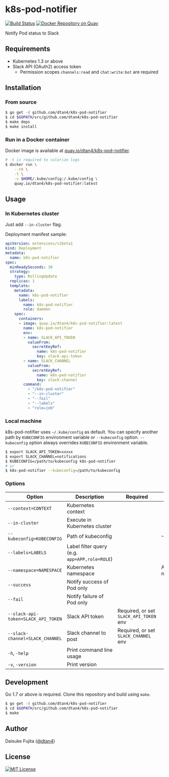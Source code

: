# k8s-pod-notifier

[![Build Status](https://travis-ci.org/dtan4/k8s-pod-notifier.svg?branch=master)](https://travis-ci.org/dtan4/k8s-pod-notifier)
[![Docker Repository on Quay](https://quay.io/repository/dtan4/k8s-pod-notifier/status "Docker Repository on Quay")](https://quay.io/repository/dtan4/k8s-pod-notifier)

Notify Pod status to Slack

## Requirements

- Kubernetes 1.3 or above
- Slack API (OAuth2) access token
  - Permission scopes `channels:read` and `chat:write:bot` are required

## Installation

### From source

```bash
$ go get -d github.com/dtan4/k8s-pod-notifier
$ cd $GOPATH/src/github.com/dtan4/k8s-pod-notifier
$ make deps
$ make install
```

### Run in a Docker container

Docker image is available at [quay.io/dtan4/k8s-pod-notifier](https://quay.io/repository/dtan4/k8s-pod-notifier).

```bash
# -t is required to colorize logs
$ docker run \
    --rm \
    -t \
    -v $HOME/.kube/config:/.kube/config \
    quay.io/dtan4/k8s-pod-notifier:latest
```

## Usage

### In Kubernetes cluster

Just add `--in-cluster` flag.

Deployment manifest sample:

```yaml
apiVersion: extensions/v1beta1
kind: Deployment
metadata:
  name: k8s-pod-notifier
spec:
  minReadySeconds: 30
  strategy:
    type: RollingUpdate
  replicas: 1
  template:
    metadata:
      name: k8s-pod-notifier
      labels:
        name: k8s-pod-notifier
        role: daemon
    spec:
      containers:
      - image: quay.io/dtan4/k8s-pod-notifier:latest
        name: k8s-pod-notifier
        env:
        - name: SLACK_API_TOKEN
          valueFrom:
            secretKeyRef:
              name: k8s-pod-notifier
              key: slack-api-token
        - name: SLACK_CHANNEL
          valueFrom:
            secretKeyRef:
              name: k8s-pod-notifier
              key: slack-channel
        command:
          - "/k8s-pod-notifier"
          - "--in-cluster"
          - "--fail"
          - "--labels"
          - "role=job"
```

### Local machine

k8s-pod-notifier uses `~/.kube/config` as default. You can specify another path by `KUBECONFIG` environment variable or `--kubeconfig` option. `--kubeconfig` option always overrides `KUBECONFIG` environment variable.

```bash
$ export SLACK_API_TOKEN=xxxxx
$ export SLACK_CHANNEL=notifications
$ KUBECONFIG=/path/to/kubeconfig k8s-pod-notifier
# or
$ k8s-pod-notifier --kubeconfig=/path/to/kubeconfig
```

### Options

|Option|Description|Required|Default|
|---------|-----------|-------|-------|
|`--context=CONTEXT`|Kubernetes context|||
|`--in-cluster`|Execute in Kubernetes cluster|||
|`--kubeconfig=KUBECONFIG`|Path of kubeconfig||`~/.kube/config`|
|`--labels=LABELS`|Label filter query (e.g. `app=APP,role=ROLE`)|||
|`--namespace=NAMESPACE`|Kubernetes namespace||All namespaces|
|`--success`|Notify success of Pod only|||
|`--fail`|Notify failure of Pod only|||
|`--slack-api-token=SLACK_API_TOKEN`|Slack API token|Required, or set `SLACK_API_TOKEN` env||
|`--slack-channel=SLACK_CHANNEL`|Slack channel to post|Required, or set `SLACK_CHANNEL` env||
|`-h`, `-help`|Print command line usage|||
|`-v`, `-version`|Print version|||

## Development

Go 1.7 or above is required.
Clone this repository and build using `make`.

```bash
$ go get -d github.com/dtan4/k8s-pod-notifier
$ cd $GOPATH/src/github.com/dtan4/k8s-pod-notifier
$ make
```

## Author

Daisuke Fujita ([@dtan4](https://github.com/dtan4))

## License

[![MIT License](http://img.shields.io/badge/license-MIT-blue.svg?style=flat)](LICENSE)
